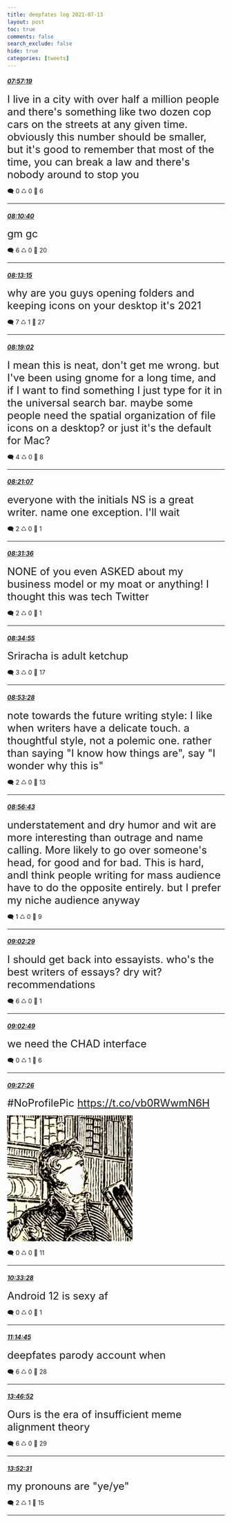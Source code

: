 ```yaml
---
title: deepfates log 2021-07-13
layout: post
toc: true
comments: false
search_exclude: false
hide: true
categories: [tweets]
---
```



#### <a href = "https://twitter.com/deepfates/status/1414947049880145925">*07:57:19*</a>

<font size="5">I live in a city with over half a million people and there's something like two dozen cop cars on the streets at any given time.  obviously this number should be smaller, but it's good to remember that most of the time, you can break a law and there's nobody around to stop you</font>



🗨️ 0 ♺ 0 🤍  6   

---
    
#### <a href = "https://twitter.com/deepfates/status/1414950410117386249">*08:10:40*</a>

<font size="5">gm gc</font>



🗨️ 6 ♺ 0 🤍  20   

---
    
#### <a href = "https://twitter.com/deepfates/status/1414951057780789262">*08:13:15*</a>

<font size="5">why are you guys opening folders and keeping icons on your desktop it's 2021</font>



🗨️ 7 ♺ 1 🤍  27   

---
    
#### <a href = "https://twitter.com/deepfates/status/1414952511895744513">*08:19:02*</a>

<font size="5">I mean this is neat, don't get me wrong. but I've been using gnome for a long time, and if I want to find something I just type for it in the universal search bar.   maybe some people need the spatial organization of file icons on a desktop? or just it's the default for Mac?</font>



🗨️ 4 ♺ 0 🤍  8   

---
    
#### <a href = "https://twitter.com/deepfates/status/1414953039027478528">*08:21:07*</a>

<font size="5">everyone with the initials NS is a great writer. name one exception. I'll wait</font>



🗨️ 2 ♺ 0 🤍  1   

---
    
#### <a href = "https://twitter.com/deepfates/status/1414955676820983814">*08:31:36*</a>

<font size="5">NONE of you even ASKED about my business model or my moat or anything! I thought this was tech Twitter</font>



🗨️ 2 ♺ 0 🤍  1   

---
    
#### <a href = "https://twitter.com/deepfates/status/1414956509029601295">*08:34:55*</a>

<font size="5">Sriracha is adult ketchup</font>



🗨️ 3 ♺ 0 🤍  17   

---
    
#### <a href = "https://twitter.com/deepfates/status/1414961178154049542">*08:53:28*</a>

<font size="5">note towards the future writing style: I like when writers have a delicate touch. a thoughtful style, not a polemic one. rather than saying "I know how things are", say "I wonder why this is"</font>



🗨️ 2 ♺ 0 🤍  13   

---
    
#### <a href = "https://twitter.com/deepfates/status/1414961999193198602">*08:56:43*</a>

<font size="5">understatement and dry humor and wit are more interesting than outrage and name calling. More likely to go over someone's head, for good and for bad.  This is hard, andI think people writing for mass audience have to do the opposite entirely. but I prefer my niche audience anyway</font>



🗨️ 1 ♺ 0 🤍  9   

---
    
#### <a href = "https://twitter.com/deepfates/status/1414963448023298067">*09:02:29*</a>

<font size="5">I should get back into essayists. who's the best writers of essays? dry wit? recommendations</font>



🗨️ 6 ♺ 0 🤍  1   

---
    
#### <a href = "https://twitter.com/deepfates/status/1414963532597235720">*09:02:49*</a>

<font size="5">we need the CHAD interface</font>



🗨️ 0 ♺ 1 🤍  6   

---
    
#### <a href = "https://twitter.com/deepfates/status/1414969726871248901">*09:27:26*</a>

<font size="5">#NoProfilePic  https://t.co/vb0RWwmN6H</font>

![image from twitter](/images/from_twitter/E6L7d6VWEAIz42K.jpg)


🗨️ 0 ♺ 0 🤍  11   

---
    
#### <a href = "https://twitter.com/deepfates/status/1414986343604752384">*10:33:28*</a>

<font size="5">Android 12 is sexy af</font>



🗨️ 0 ♺ 0 🤍  1   

---
    
#### <a href = "https://twitter.com/deepfates/status/1414996735491940355">*11:14:45*</a>

<font size="5">deepfates parody account when</font>



🗨️ 6 ♺ 0 🤍  28   

---
    
#### <a href = "https://twitter.com/deepfates/status/1415035016044716035">*13:46:52*</a>

<font size="5">Ours is the era of insufficient meme alignment theory</font>



🗨️ 6 ♺ 0 🤍  29   

---
    
#### <a href = "https://twitter.com/deepfates/status/1415036435598438400">*13:52:31*</a>

<font size="5">my pronouns are "ye/ye"</font>



🗨️ 2 ♺ 1 🤍  15   

---
    
            

